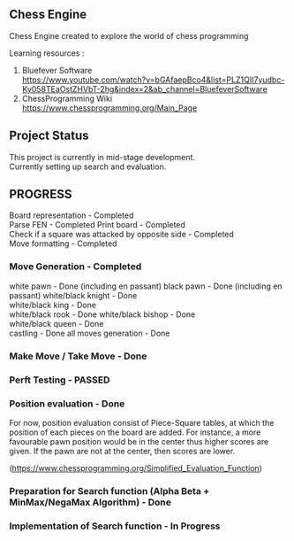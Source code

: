 ## Chess Engine

Chess Engine created to explore the world of chess programming
  
Learning resources :

1. Bluefever Software   
https://www.youtube.com/watch?v=bGAfaepBco4&list=PLZ1QII7yudbc-Ky058TEaOstZHVbT-2hg&index=2&ab_channel=BluefeverSoftware  
2. ChessProgramming Wiki  
https://www.chessprogramming.org/Main_Page  

## Project Status

This project is currently in mid-stage development.  
Currently setting up search and evaluation.
 
## PROGRESS  
Board representation - Completed  
Parse FEN - Completed
Print board - Completed  
Check if a square was attacked by opposite side - Completed  
Move formatting - Completed 
  
### Move Generation - Completed 
  white pawn - Done  (including en passant)
  black pawn - Done  (including en passant)
  white/black knight - Done  
  white/black king - Done  
  white/black rook - Done
  white/black bishop - Done  
  white/black queen - Done  
  castling - Done
  all moves generation - Done  
  
### Make Move / Take Move - Done
  
### Perft Testing - PASSED

### Position evaluation - Done
For now, position evaluation consist of Piece-Square tables, at which the position of each pieces on the board are added. 
For instance, a more favourable pawn position would be in the center thus higher scores are given. If the pawn are not at the center, then scores are lower.
  
(https://www.chessprogramming.org/Simplified_Evaluation_Function)

### Preparation for Search function (Alpha Beta + MinMax/NegaMax Algorithm) - Done

### Implementation of Search function - In Progress
